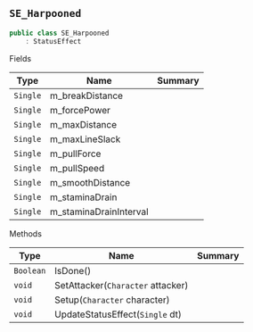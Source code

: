 ## `SE_Harpooned`

```csharp
public class SE_Harpooned
    : StatusEffect

```

Fields

| Type | Name | Summary | 
| --- | --- | --- | 
| `Single` | m_breakDistance |  | 
| `Single` | m_forcePower |  | 
| `Single` | m_maxDistance |  | 
| `Single` | m_maxLineSlack |  | 
| `Single` | m_pullForce |  | 
| `Single` | m_pullSpeed |  | 
| `Single` | m_smoothDistance |  | 
| `Single` | m_staminaDrain |  | 
| `Single` | m_staminaDrainInterval |  | 


Methods

| Type | Name | Summary | 
| --- | --- | --- | 
| `Boolean` | IsDone() |  | 
| `void` | SetAttacker(`Character` attacker) |  | 
| `void` | Setup(`Character` character) |  | 
| `void` | UpdateStatusEffect(`Single` dt) |  | 


